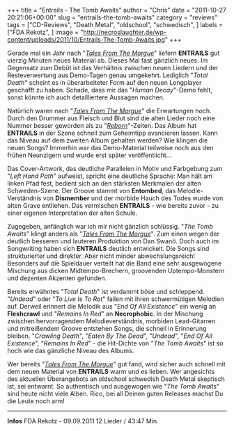 +++
title = "Entrails - The Tomb Awaits"
author = "Chris"
date = "2011-10-27 20:21:06+00:00"
slug = "entrails-the-tomb-awaits"
category = "reviews"
tags = ["CD-Reviews", "Death Metal", "oldschool", "schwedisch", ]
labels = ["FDA Rekotz", ]
image = "http://necroslaughter.de/wp-content/uploads/2011/10/Entrails-The-Tomb-Awaits.jpg"
+++

Gerade mal ein Jahr nach "_<a href="http://necroslaughter.de/2010/06/entrails-tales-from-the-morgue/">Tales From The Morgue</a>_" liefern **ENTRAILS** gut vierzig Minuten neues Material ab. Dieses Mal fast gänzlich neues. Im Gegensatz zum Debüt ist das Verhältnis zwischen neuen Liedern und der Resteverwertung aus Demo-Tagen genau umgekehrt. Lediglich "_Total Death_" scheint es in überarbeiteter Form auf den neuen Longplayer geschafft zu haben. Schade, dass mir das "_Human Decay_"-Demo fehlt, sonst könnte ich auch detailliertere Aussagen machen.

Natürlich waren nach "_<a href="http://necroslaughter.de/2010/06/entrails-tales-from-the-morgue/">Tales From The Morgue</a>_" die Erwartungen hoch. Durch den Drummer aus Fleisch und Blut sind die alten Lieder noch eine Nummer besser geworden als zu "_<a href="http://necroslaughter.de/2010/01/entrails-reborn/" title="Entrails – Reborn">Reborn</a>_"-Zeiten. Das Album hat **ENTRAILS** in der Szene schnell zum Geheimtipp avancieren lassen. Kann das Niveau auf dem zweiten Album gehalten werden? Wie klingen die neuen Songs? Immerhin war das Demo-Material teilweise noch aus den frühen Neunzigern und wurde erst später veröffentlicht...

Das Cover-Artwork, das deutliche Parallelen in Motiv und Farbgebung zum "_Left Hand Path_" aufweist, spricht eine deutliche Sprache: Man hält am linken Pfad fest, bedient sich an den stärksten Merkmalen der alten Schweden-Szene. Der Groove stammt von **Entombed**, das Melodie-Verständnis von **Dismember** und der morbide Hauch des Todes wurde von alten Grave entliehen. Das vermischen **ENTRAILS** - wie bereits zuvor - zu einer eigenen Interpretation der alten Schule.

Zugegeben, anfänglich war ich mir nicht gänzlich schlüssig. "_The Tomb Awaits_" klingt anders als "_<a href="http://necroslaughter.de/2010/06/entrails-tales-from-the-morgue/">Tales From The Morgue</a>_". Zum einen wegen der deutlich besseren und lauteren Produktion von Dan Swanö. Doch auch im Songwriting haben sich **ENTRAILS** deutlich entwickelt. Die Songs sind strukturierter und direkter. Aber nicht minder abwechslungsreich! Besonders auf die Spieldauer verteilt hat die Band eine sehr ausgewogene Mischung aus dicken Midtempo-Brechern, groovenden Uptempo-Monstern und dezenten Akzenten gefunden.

Bereits erwähntes "_Total Death_" ist verdammt böse und schleppend. "_Undead_" oder "_To Live Is To Rot_" fallen mit ihren schwermütigen Melodien auf. Derweil erinnert die Melodik aus "_End Of All Existence_" ein wenig an **Fleshcrawl** und "_Remains In Red_" an **Necrophobic**. In der Mischung zwischen hervorragendem Melodieverständnis, morbiden Lead-Gitarren und mitreißendem Groove entstehen Songs, die schnell in Erinnerung bleiben. "_Crawling Death_", "_Eaten By The Dead_", "_Undead_", "_End Of All Existence_", "_Remains In Red_" - die Hit-Dichte von "_The Tomb Awaits_" ist so hoch wie das gänzliche Niveau des Albums.

Wer bereits "_<a href="http://necroslaughter.de/2010/06/entrails-tales-from-the-morgue/">Tales From The Morgue</a>_" gut fand, wird sicher auch schnell mit dem neuen Material von **ENTRAILS** warm und es lieben. Wer angesichts des aktuellen Überangebots an oldschool schwedish Death Metal skeptisch ist, sei entwarnt. So authentisch und ausgewogen wie "_The Tomb Awaits_" sind heute nicht viele Alben. Rico, bei all Deinen guten Releases machst Du die Leute noch arm!





---
**Infos**
FDA Rekotz - 09.09.2011
12 Lieder / 43:47 Min.
